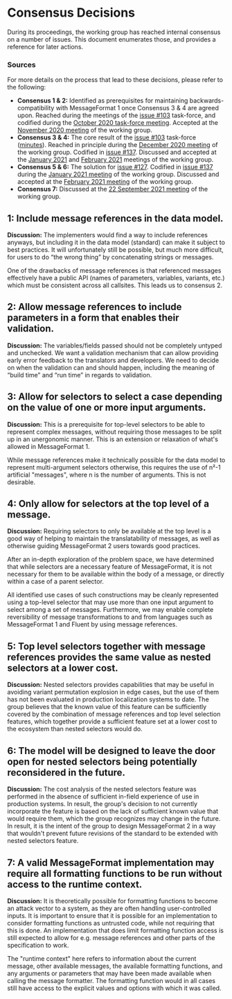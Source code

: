 # Consensus Decisions

During its proceedings, the working group has reached internal consensus on a number of issues.
This document enumerates those, and provides a reference for later actions.

### Sources

For more details on the process that lead to these decisions, please refer to the following:

- **Consensus 1 & 2:**
  Identified as prerequisites for maintaining backwards-compatibility with MessageFormat 1 once Consensus 3 & 4 are agreed upon.
  Reached during the meetings of the [issue #103](https://github.com/unicode-org/message-format-wg/issues/103) task-force, and codified during the [October 2020 task-force meeting](https://github.com/unicode-org/message-format-wg/blob/HEAD/meetings/task-force/%23103-2020-10-26.md).
  Accepted at the [November 2020 meeting](https://github.com/unicode-org/message-format-wg/blob/HEAD/meetings/2020/notes-2020-11-16.md) of the working group.
- **Consensus 3 & 4:**
  The core result of the [issue #103](https://github.com/unicode-org/message-format-wg/issues/103) task-force ([minutes](https://github.com/unicode-org/message-format-wg/tree/master/meetings/task-force)).
  Reached in principle during the [December 2020 meeting](https://github.com/unicode-org/message-format-wg/blob/HEAD/meetings/2020/notes-2020-12-14.md) of the working group.
  Codified in [issue #137](https://github.com/unicode-org/message-format-wg/issues/137).
  Discussed and accepted at the [January 2021](https://github.com/unicode-org/message-format-wg/issues/146) and [February 2021](https://github.com/unicode-org/message-format-wg/blob/HEAD/meetings/2021/notes-2021-02-15.md) meetings of the working group.
- **Consensus 5 & 6:**
  The solution for [issue #127](https://github.com/unicode-org/message-format-wg/issues/127).
  Codified in [issue #137](https://github.com/unicode-org/message-format-wg/issues/137) during the [January 2021 meeting](https://github.com/unicode-org/message-format-wg/issues/146) of the working group.
  Discussed and accepted at the  [February 2021 meeting](https://github.com/unicode-org/message-format-wg/blob/HEAD/meetings/2021/notes-2021-02-15.md) of the working group.
- **Consensus 7:**
  Discussed at the [22 September 2021 meeting](https://github.com/unicode-org/message-format-wg/issues/196) of the working group.

## 1: Include message references in the data model.

**Discussion:**
The implementers would find a way to include references anyways, but including it in the data model (standard) can make it subject to best practices.
It will unfortunately still be possible, but much more difficult, for users to do “the wrong thing” by concatenating strings or messages.

One of the drawbacks of message references is that referenced messages effectively have a public API (names of parameters, variables, variants, etc.) which must be consistent across all callsites.
This leads us to consensus 2.

## 2: Allow message references to include parameters in a form that enables their validation.

**Discussion:**
The variables/fields passed should not be completely untyped and unchecked.
We want a validation mechanism that can allow providing early error feedback to the translators and developers.
We need to decide on when the validation can and should happen, including the meaning of “build time” and “run time” in regards to validation.

## 3: Allow for selectors to select a case depending on the value of one or more input arguments.

**Discussion:**
This is a prerequisite for top-level selectors to be able to represent complex messages, without requiring those messages to be split up in an unergonomic manner.
This is an extension or relaxation of what's allowed in MessageFormat 1.

While message references make it technically possible for the data model to represent multi-argument selectors otherwise, this requires the use of n²-1 artificial "messages", where n is the number of arguments. This is not desirable.

## 4: Only allow for selectors at the top level of a message.

**Discussion:**
Requiring selectors to only be available at the top level is a good way of helping to maintain the translatability of messages, as well as otherwise guiding MessageFormat 2 users towards good practices.

After an in-depth exploration of the problem space, we have determined that while selectors are a necessary feature of MessageFormat, it is not necessary for them to be available within the body of a message, or directly within a case of a parent selector.

All identified use cases of such constructions may be cleanly represented using a top-level selector that may use more than one input argument to select among a set of messages.
Furthermore, we may enable complete reversibility of message transformations to and from languages such as MessageFormat 1 and Fluent by using message references.

## 5: Top level selectors together with message references provides the same value as nested selectors at a lower cost.

**Discussion:**
Nested selectors provides capabilities that may be useful in avoiding variant permutation explosion in edge cases, but the use of them has not been evaluated in production localization systems to date.
The group believes that the known value of this feature can be sufficiently covered by the combination of message references and top level selection features, which together provide a sufficient feature set at a lower cost to the ecosystem than nested selectors would do.

## 6: The model will be designed to leave the door open for nested selectors being potentially reconsidered in the future.

**Discussion:**
The cost analysis of the nested selectors feature was performed in the absence of sufficient in-field experience of use in production systems.
In result, the group's decision to not currently incorporate the feature is based on the lack of sufficient known value that would require them, which the group recognizes may change in the future.
In result, it is the intent of the group to design MessageFormat 2 in a way that wouldn't prevent future revisions of the standard to be extended with nested selectors feature.

## 7: A valid MessageFormat implementation may require all formatting functions to be run without access to the runtime context.

**Discussion:**
It is theoretically possible for formatting functions to become an attack vector to a system,
as they are often handling user-controlled inputs.
It is important to ensure that it is possible for an implementation to consider formatting functions as untrusted code,
while not requiring that this is done.
An implementation that does limit formatting function access is still expected to
allow for e.g. message references and other parts of the specification to work.

The "runtime context" here refers to information about the current message,
other available messages,
the available formatting functions,
and any arguments or parameters that may have been made available when calling the message formatter.
The formatting function would in all cases still have access to the explicit values and options with which it was called.

